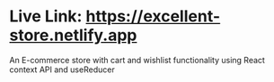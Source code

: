 # Live Link: https://excellent-store.netlify.app
An E-commerce store with cart and wishlist functionality using React context API and useReducer
